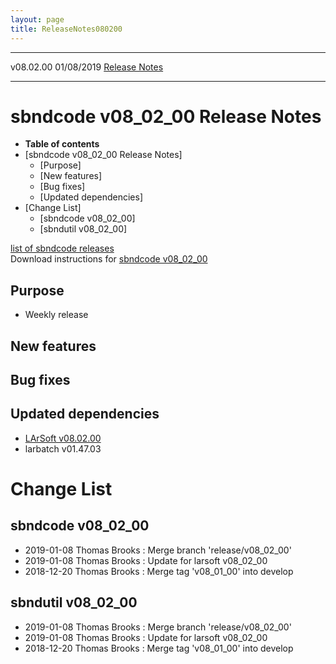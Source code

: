 ```yaml
---
layout: page
title: ReleaseNotes080200
---
```


  ----------- ------------ -- -- ------------------------------------------------------
  v08.02.00   01/08/2019         [Release Notes](ReleaseNotes080200.html)
  ----------- ------------ -- -- ------------------------------------------------------



sbndcode v08\_02\_00 Release Notes
======================================================================================

-   **Table of contents**
-   [sbndcode v08\_02\_00 Release
    Notes]
    -   [Purpose]
    -   [New features]
    -   [Bug fixes]
    -   [Updated dependencies]
-   [Change List]
    -   [sbndcode v08\_02\_00]
    -   [sbndutil v08\_02\_00]

[list of sbndcode
releases](List_of_SBND_code_releases.html)\
Download instructions for [sbndcode
v08\_02\_00](http://scisoft.fnal.gov/scisoft/bundles/sbnd/v08_02_00/sbndcode-v08_02_00.html)



Purpose
----------------------------------

-   Weekly release



New features
--------------------------------------------



Bug fixes
--------------------------------------



Updated dependencies
------------------------------------------------------------

-   [LArSoft
    v08.02.00](https://cdcvs.fnal.gov/redmine/projects/larsoft/wiki/ReleaseNotes080200)
-   larbatch v01.47.03



Change List
==========================================



sbndcode v08\_02\_00
----------------------------------------------------------

-   2019-01-08 Thomas Brooks : Merge branch \'release/v08\_02\_00\'
-   2019-01-08 Thomas Brooks : Update for larsoft v08\_02\_00
-   2018-12-20 Thomas Brooks : Merge tag \'v08\_01\_00\' into develop



sbndutil v08\_02\_00
----------------------------------------------------------

-   2019-01-08 Thomas Brooks : Merge branch \'release/v08\_02\_00\'
-   2019-01-08 Thomas Brooks : Update for larsoft v08\_02\_00
-   2018-12-20 Thomas Brooks : Merge tag \'v08\_01\_00\' into develop
